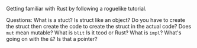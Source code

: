 Getting familiar with Rust by following a roguelike tutorial.

Questions:
    What is a stuct?
    Is struct like an object?
    Do you have to create the struct then create the code to create the struct in the actual code?
    Does `mut` mean mutable?
    What is `blit` Is it tcod or Rust?
    What is `impl`?
    What's going on with the `&`? Is that a pointer?

